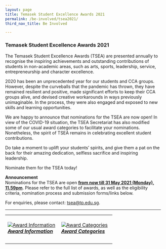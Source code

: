 ```yaml
---
layout: page
title: Temasek Student Excellence Awards 2021
permalink: /be-involved/tsea2021/
third_nav_title: Be Involved

---
```

### Temasek Student Excellence Awards 2021

The Temasek Student Excellence Awards (TSEA) are presented annually to recognise the inspiring achievements and outstanding contributions of students in non-academic areas, such as arts, sports, leadership, service, entrepreneurship and character excellence.

2020 has been an unprecedented year for our students and CCA groups. However, despite the curveballs that the pandemic has thrown, they have remained resilient and positive, made significant efforts to keep their CCA groups alive, and devised creative workarounds in ways previously unimaginable. In the process, they were also engaged and exposed to new skills and learning opportunities. 

We are happy to announce that nominations for the TSEA are now open! In view of the COVID-19 situation, the TSEA Secretariat has also modified some of our usual award categories to facilitate your nominations. Nonetheless, the spirit of TSEA remains in celebrating excellent student contributions. 

Do take a moment to uplift your students’ spirits, and give them a pat on the back for their amazing dedication, selfless sacrifice and inspiring leadership. 

Nominate them for the TSEA today! 

<b>Announcement</b><br>
Nominations for the TSEA are open <b><u>from now till 31 May 2021 (Monday), 11.59pm</u></b>. Please refer to the full list of awards, as well as the eligibility criteria, nomination process and submission forms/links below.

For enquiries, please contact: <a href="mailto:tsea@tp.edu.sg">tsea@tp.edu.sg</a>.

---
<div>
    <table>
        <tr>
            <td style="width:49%"><br>
                <a href="/tsea/nomination/">
                    <image src="{{site.baseurl}}/images/tsea-selection.jpg" style="display:block;margin-left:auto;margin-right:auto;" alt="Award Information">
                    <h5 style="margin-top:0%">Award Information</h5>
                    </image>
                </a>
            </td>
            <td style="width:49%"><br>
                <a href="/tsea/awards/">
                    <image src="{{site.baseurl}}/images/tsea-individual.jpg" style="display:block;margin-left:auto;margin-right:auto;" alt="Award Categories">
                    <h5 style="margin-top:0%">Award Categories</h5>
                    </image>
                </a>
            </td>
         </tr>
     </table>
</div>
